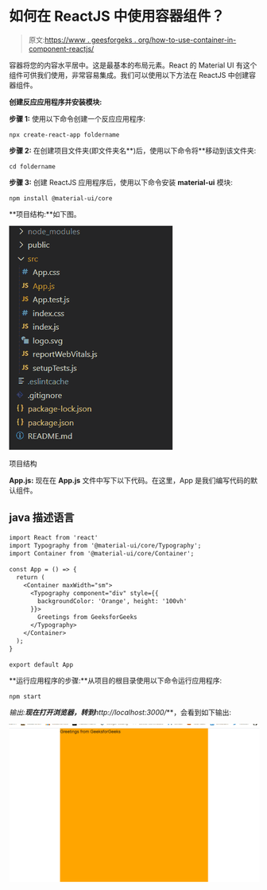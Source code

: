 # 如何在 ReactJS 中使用容器组件？

> 原文:[https://www . geesforgeks . org/how-to-use-container-in-component-reactjs/](https://www.geeksforgeeks.org/how-to-use-container-component-in-reactjs/)

容器将您的内容水平居中。这是最基本的布局元素。React 的 Material UI 有这个组件可供我们使用，非常容易集成。我们可以使用以下方法在 ReactJS 中创建容器组件。

**创建反应应用程序并安装模块:**

**步骤 1:** 使用以下命令创建一个反应应用程序:

```
npx create-react-app foldername
```

**步骤 2:** 在创建项目文件夹(即文件夹名**)后，使用以下命令将**移动到该文件夹:

```
cd foldername
```

**步骤 3:** 创建 ReactJS 应用程序后，使用以下命令安装 **material-ui** 模块:

```
npm install @material-ui/core
```

**项目结构:**如下图。

![](img/f04ae0d8b722a9fff0bd9bd138b29c23.png)

项目结构

**App.js:** 现在在 **App.js** 文件中写下以下代码。在这里，App 是我们编写代码的默认组件。

## java 描述语言

```
import React from 'react'
import Typography from '@material-ui/core/Typography';
import Container from '@material-ui/core/Container';

const App = () => {
  return (
    <Container maxWidth="sm">
      <Typography component="div" style={{ 
        backgroundColor: 'Orange', height: '100vh' 
      }}>
        Greetings from GeeksforGeeks
      </Typography>
    </Container>
  );
}

export default App
```

**运行应用程序的步骤:**从项目的根目录使用以下命令运行应用程序:

```
npm start
```

**输出:**现在打开浏览器，转到***http://localhost:3000/***，会看到如下输出:

![](img/7a9fa694aed5347e1d5dcf2f7ca67112.png)